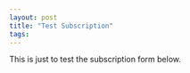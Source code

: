 ```yaml
---
layout: post
title: "Test Subscription"
tags: 
---
```


This is just to test the subscription form below.